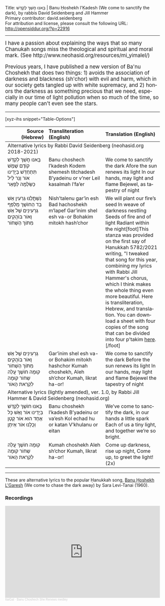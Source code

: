 <html>
<head></head>
<body>
Title: בָּאנוּ חׇשֵׁךְ לְקַדֵּשׁ | Banu Ḥoshekh l'Ḳadesh (We come to sanctify the dark), by rabbis David Seidenberg and Jill Hammer<br />
Primary contributor: david.seidenberg<br />
For attribution and license, please consult the following URL: <a href="http://opensiddur.org/?p=22916">http://opensiddur.org/?p=22916</a>
<p />
<hr />

<style type="text/css" media="all">.printfriendly {display: none!important;}</style>

<div class="english" lang="en" style="font-size: 1.2em;">
I have a passion about explaining the ways that so many Chanukah songs miss the theological and spiritual and moral mark. (See http://www.neohasid.org/resources/mi_yimalel/)

Previous years, I have published a new version of Ba'nu Choshekh that does two things: 1) avoids the association of darkness and blackness (sh'chor) with evil and harm, which in our society gets tangled up with white supremacy, and 2) honors the darkness as something precious that we need, especially in our time of light pollution when so much of the time, so many people can't even see the stars.
</div>

<hr />

[xyz-ihs snippet="Table-Options"]<table style="margin-left: auto; margin-right: auto;" class="draggable">
<thead><tr><th id="x" style="text-align: right;">Source (Hebrew)</th><th style="text-align: left;">Transliteration (English)</th><th style="text-align: left;">Translation (English)</th></tr></thead>
<tbody>
<tr><td colspan="3">
<div class="english" lang="en">
Alternative lyrics by Rabbi David Seidenberg (neohasid.org 2018-2021)
</div></td></tr>


<tr><td style="vertical-align:top;" width="26%">
<div class="liturgy" lang="he">
בָּאנוּ חׇשֵׁךְ לְקַדֵּשׁ
קוֹדֶם שֶׁמֶשׁ תִּתְחַדֵּשׁ
בְּיָדֵינוּ אוֹר וְנֵר
לֵיל כַּשַּׂלְמָה לְפָאֵר
</span></div></td>
 
<td style="vertical-align:top;" width="36%">
<div class="romanized-transliteration" lang="he">
Banu choshech l’kadesh
Kodem shemesh titchadesh
B’yadeinu or v’ner
Leil kasalmah l’fa’er
</span></div></td>
 
<td style="vertical-align:top;" width="36%">
<div class="english" lang="en">
We come to sanctify the dark
Afore the sun renews its light
In our hands, may light and flame
Bejewel, as tapestry of night
</div></td></tr>


<tr><td style="vertical-align:top;" width="26%">
<div class="liturgy" lang="he">
נִשְׁתֳּלֶנּוּ גַּרְעִין אֵשׁ
בַּד הַחוֹשֶׁךְ מְלַפֵּף
גַּרְעִינִים שֶׁל אֵשׁ וָאוֹר
בּוֹהֲקִים מִתּוֹךְ הַשְׁחוֹר
</span></div></td>
 
<td style="vertical-align:top;" width="36%">
<div class="romanized-transliteration" lang="he">
Nish’talenu gar’in esh
Bad hachoshekh m’lapef
Gar’inim shel esh va-or
Bohakim mitokh hash’chor 
</span></div></td>
 
<td style="vertical-align:top;" width="36%">
<div class="english" lang="en">
We will plant our fire’s seed
In weave of darkness nestling
Seeds of fire and of light
Radiant within the night[foot]This stanza was provided on the first say of Hanukkah 5782/2021 writing, "I tweaked that song for this year, combining my lyrics with Rabbi Jill Hammer's chorus, which I think makes the whole thing even more beautiful. Here is transliteration, Hebrew, and translation. You can download a sheet with four copies of the song that can be divided into four p'takim <a href="http://www.neohasid.org/resources/banu/">here</a>.[/foot] 
</div></td></tr>


<tr><td style="vertical-align:top;" width="26%">
<div class="liturgy" lang="he">
גַּרְעִינִים שֶׁל אֵשׁ וָאוֹר
בּוֹהֲקִים מִתּוֹךְ הַשְׁחוֹר
קוּמָה חוֹשֶׁךְ עֲלֵה שְחוֹר
קוּמָה לִקְרַאת הָאוֹר
</span></div></td>
 
<td style="vertical-align:top;" width="36%">
<div class="romanized-transliteration" lang="he">
Gar’inim shel esh va-or
Bohakim mitokh hashchor
Kumah choshekh, Aleh sh’chor
Kumah, likrat ha-or!
</span></div></td>
 
<td style="vertical-align:top;" width="36%">
<div class="english" lang="en">
We come to sanctify the dark
Before the sun renews its light
In our hands, may light and flame
Bejewel the tapestry of night
</div></td></tr>


<tr><td colspan="3">
<div class="english" lang="en">
Alternative lyrics (lightly amended), ver. 1.0, by Rabbi Jill Hammer & David Seidenberg (neohasid.org)
</div></td></tr>


<tr><td style="vertical-align:top;" width="26%">
<div class="liturgy" lang="he">
בָּאנוּ חוֹשֶׁךְ לְקַדֵּשׁ
בְּיָדֵינוּ אוֹר וָאֵשׁ 
כָּל אֶחָד הוּא אוֹר קָטָן
וְכֻלָנוּ אוֹר אֵיתָן
</span></div></td>
 
<td style="vertical-align:top;" width="36%">
<div class="romanized-transliteration" lang="he">
Banu choshekh l’kadesh
B’yadeinu or va’esh
Kol echad hu or katan
V’khulanu or eitan
</span></div></td>
 
<td style="vertical-align:top;" width="36%">
<div class="english" lang="en">
We’ve come to sanctify the dark,
in our hands a little spark
Each of us a tiny light,
and together we’re so bright.
</div></td></tr>


<tr><td style="vertical-align:top;" width="26%">
<div class="liturgy" lang="he">
קוּמָה חוֹשֶׁךְ 
עֲלֵה שְחוֹר
קוּמָה לִקְרַאת הָאוֹר
</span></div></td>
 
<td style="vertical-align:top;" width="36%">
<div class="romanized-transliteration" lang="he">
Kumah choshekh
Aleh sh’chor
Kumah, likrat ha-or!
</span></div></td>
 
<td style="vertical-align:top;" width="36%">
<div class="english" lang="en">
Come up darkness, 
rise up night,
Come up, to greet the light! (2x) 
</div></td></tr>
</tbody></table>

<hr />

These are alternative lyrics to the popular Ḥanukkah song, <a href="https://opensiddur.org/prayers/lunar-cycle/commemorative-days/hanukkah/banu-hoshekh-lgaresh-by-sara-levi-tanai/">Banu Ḥoshekh L'Garesh</a> (We come to chase the dark away) by Sara Levi-Tanai (1960).

<h3>Recordings</h3>

<iframe width="100%" height="300" scrolling="no" frameborder="no" allow="autoplay" src="https://w.soundcloud.com/player/?url=https%3A//api.soundcloud.com/tracks/948051217&color=%23ff5500&auto_play=false&hide_related=false&show_comments=true&show_user=true&show_reposts=false&show_teaser=true&visual=true"></iframe><div style="font-size: 10px; color: #cccccc;line-break: anywhere;word-break: normal;overflow: hidden;white-space: nowrap;text-overflow: ellipsis; font-family: Interstate,Lucida Grande,Lucida Sans Unicode,Lucida Sans,Garuda,Verdana,Tahoma,sans-serif;font-weight: 100;"><a href="https://soundcloud.com/itaiandtheophanim" title="ItaiGal" target="_blank" style="color: #cccccc; text-decoration: none;" rel="noopener">ItaiGal</a> · <a href="https://soundcloud.com/itaiandtheophanim/banu-choshech-she-renews-medley" title="Banu Choshech She Renews medley" target="_blank" style="color: #cccccc; text-decoration: none;" rel="noopener">Banu Choshech She Renews medley</a></div>

&nbsp;
</body>
</html>